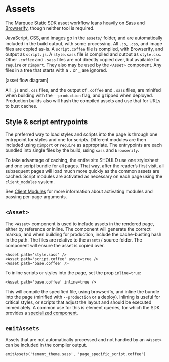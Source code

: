 # Assets

The Marquee Static SDK asset workflow leans heavily on [Sass](http://sass-lang.com/)
and [Browserify](http://browserify.org/), though neither tool is required.

JavaScript, CSS, and images go in the `assets/` folder, and are automatically
included in the build output, with some processing. All `.js`, `.css`, and
image files are copied as-is. A `script.coffee` file is compiled, with
Browserify, and output as `script.js`. A `style.sass` file is compiled and
output as `style.css`. Other `.coffee` and `.sass` files are not directly
copied over, but available for `require` or `@import`. They also may be used
by the `<Asset>` component. Any files in a tree that starts with a `.` or `_`
are ignored.

[asset flow diagram]

All `.js` and `.css` files, and the output of `.coffee` and `.sass` files, are
minifed when building with the `--production` flag, and gzipped when deployed.
Production builds also will hash the compiled assets and use that for URLs
to bust caches.



## Style & script entrypoints

The preferred way to load styles and scripts into the page is through one
entrypoint for styles and one for scripts. Different modules are then included
using `@import` or `require` as appropriate. The entrypoints are each bundled
into single files by the build, using `sass` and `browserify`.

To take advantage of caching, the entire site SHOULD use one stylesheet and
one script bundle for all pages. That way, after the reader’s first visit, all
subsequent pages will load much more quickly as the common assets are cached.
Script modules are activated as necessary on each page using the
`client_modules` system.

See [Client Modules](./client-modules/) for more information about activating
modules and passing per-page arguments.



## `<Asset>`

The `<Asset>` component is used to include assets in the rendered page, either
by reference or inline. The component will generate the correct markup, and
when building for production, include the cache-busting hash in the path. The
files are relative to the `assets/` source folder. The component will ensure
the asset is copied over.

    <Asset path='style.sass' />
    <Asset path='script.coffee' async=true />
    <Asset path='base.coffee' />

To inline scripts or styles into the page, set the prop `inline=true`:

    <Asset path='base.coffee' inline=true />

This will compile the specified file, using browserify, and inline the bundle
into the page (minified with `--production` or a deploy). Inlining is useful
for critical styles, or scripts that adjust the layout and should be executed
immediately. A common use for this is element queries, for which the SDK
provides a [specialized component](./element-queries/).



## `emitAssets`

Assets that are not automatically processed and not handled by an `<Asset>`
can be included in the compiler output.

    emitAssets('tenant_theme.sass', 'page_specific_script.coffee')


